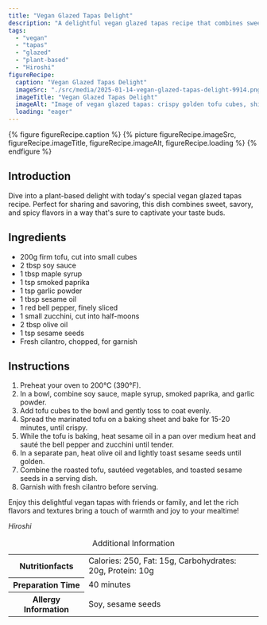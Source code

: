 ```yaml
---
title: "Vegan Glazed Tapas Delight"
description: "A delightful vegan glazed tapas recipe that combines sweet, savory, and spicy flavors in a plant-based feast, perfect for any gathering."
tags:
  - "vegan"
  - "tapas"
  - "glazed"
  - "plant-based"
  - "Hiroshi"
figureRecipe: 
  caption: "Vegan Glazed Tapas Delight"
  imageSrc: "./src/media/2025-01-14-vegan-glazed-tapas-delight-9914.png"
  imageTitle: "Vegan Glazed Tapas Delight"
  imageAlt: "Image of vegan glazed tapas: crispy golden tofu cubes, shiny glaze, with red bell peppers, zucchini, sesame seeds, cilantro on a modern plate, minimalistic table, focused lighting."
  loading: "eager"
---
```


{% figure figureRecipe.caption %}
{% picture figureRecipe.imageSrc, figureRecipe.imageTitle, figureRecipe.imageAlt, figureRecipe.loading %}
{% endfigure %}

## Introduction

Dive into a plant-based delight with today's special vegan glazed tapas recipe. Perfect for sharing and savoring, this dish combines sweet, savory, and spicy flavors in a way that's sure to captivate your taste buds.

## Ingredients

- 200g firm tofu, cut into small cubes
- 2 tbsp soy sauce
- 1 tbsp maple syrup
- 1 tsp smoked paprika
- 1 tsp garlic powder
- 1 tbsp sesame oil
- 1 red bell pepper, finely sliced
- 1 small zucchini, cut into half-moons
- 2 tbsp olive oil
- 1 tsp sesame seeds
- Fresh cilantro, chopped, for garnish

## Instructions

1. Preheat your oven to 200°C (390°F).
2. In a bowl, combine soy sauce, maple syrup, smoked paprika, and garlic powder.
3. Add tofu cubes to the bowl and gently toss to coat evenly.
4. Spread the marinated tofu on a baking sheet and bake for 15-20 minutes, until crispy.
5. While the tofu is baking, heat sesame oil in a pan over medium heat and sauté the bell pepper and zucchini until tender.
6. In a separate pan, heat olive oil and lightly toast sesame seeds until golden.
7. Combine the roasted tofu, sautéed vegetables, and toasted sesame seeds in a serving dish.
8. Garnish with fresh cilantro before serving.

Enjoy this delightful vegan tapas with friends or family, and let the rich flavors and textures bring a touch of warmth and joy to your mealtime!

*Hiroshi*

<table><caption class='sr-only'>Additional Information</caption><tr><th>Nutritionfacts</th><td>Calories: 250, Fat: 15g, Carbohydrates: 20g, Protein: 10g&nbsp;</td></tr><tr><th>Preparation Time</th><td>40 minutes&nbsp;</td></tr><tr><th>Allergy Information</th><td>Soy, sesame seeds&nbsp;</td></tr></table>

